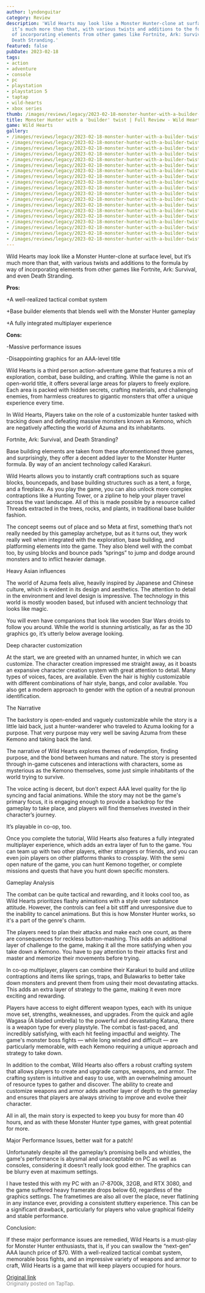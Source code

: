 ```yaml
---
author: lyndonguitar
category: Review
description: 'Wild Hearts may look like a Monster Hunter-clone at surface level, but
  it’s much more than that, with various twists and additions to the formula by way
  of incorporating elements from other games like Fortnite, Ark: Survival, and even
  Death Stranding.'
featured: false
pubDate: 2023-02-18
tags:
- action
- adventure
- console
- pc
- playstation
- playstation 5
- taptap
- wild-hearts
- xbox series
thumb: /images/reviews/legacy/2023-02-18-monster-hunter-with-a-builder-twist--full-review---wild-hearts-0.avif
title: Monster Hunter with a 'builder' twist | Full Review - Wild Hearts
game: Wild Hearts
gallery:
- /images/reviews/legacy/2023-02-18-monster-hunter-with-a-builder-twist--full-review---wild-hearts-0.avif
- /images/reviews/legacy/2023-02-18-monster-hunter-with-a-builder-twist--full-review---wild-hearts-1.avif
- /images/reviews/legacy/2023-02-18-monster-hunter-with-a-builder-twist--full-review---wild-hearts-2.avif
- /images/reviews/legacy/2023-02-18-monster-hunter-with-a-builder-twist--full-review---wild-hearts-3.avif
- /images/reviews/legacy/2023-02-18-monster-hunter-with-a-builder-twist--full-review---wild-hearts-4.avif
- /images/reviews/legacy/2023-02-18-monster-hunter-with-a-builder-twist--full-review---wild-hearts-5.avif
- /images/reviews/legacy/2023-02-18-monster-hunter-with-a-builder-twist--full-review---wild-hearts-6.avif
- /images/reviews/legacy/2023-02-18-monster-hunter-with-a-builder-twist--full-review---wild-hearts-7.avif
- /images/reviews/legacy/2023-02-18-monster-hunter-with-a-builder-twist--full-review---wild-hearts-8.avif
- /images/reviews/legacy/2023-02-18-monster-hunter-with-a-builder-twist--full-review---wild-hearts-9.avif
- /images/reviews/legacy/2023-02-18-monster-hunter-with-a-builder-twist--full-review---wild-hearts-10.avif
- /images/reviews/legacy/2023-02-18-monster-hunter-with-a-builder-twist--full-review---wild-hearts-11.avif
- /images/reviews/legacy/2023-02-18-monster-hunter-with-a-builder-twist--full-review---wild-hearts-12.avif
- /images/reviews/legacy/2023-02-18-monster-hunter-with-a-builder-twist--full-review---wild-hearts-13.avif
- /images/reviews/legacy/2023-02-18-monster-hunter-with-a-builder-twist--full-review---wild-hearts-14.avif
- /images/reviews/legacy/2023-02-18-monster-hunter-with-a-builder-twist--full-review---wild-hearts-15.avif
- /images/reviews/legacy/2023-02-18-monster-hunter-with-a-builder-twist--full-review---wild-hearts-16.avif
- /images/reviews/legacy/2023-02-18-monster-hunter-with-a-builder-twist--full-review---wild-hearts-17.avif
- /images/reviews/legacy/2023-02-18-monster-hunter-with-a-builder-twist--full-review---wild-hearts-18.avif
---
```

Wild Hearts may look like a Monster Hunter-clone at surface level, but it’s much more than that, with various twists and additions to the formula by way of incorporating elements from other games like Fortnite, Ark: Survival, and even Death Stranding.


**Pros:**


+A well-realized tactical combat system

+Base builder elements that blends well with the Monster Hunter gameplay

+A fully integrated multiplayer experience


**Cons:**


-Massive performance issues

-Disappointing graphics for an AAA-level title

Wild Hearts is a third person action-adventure game that features a mix of exploration, combat, base building, and crafting. While the game is not an open-world title, it offers several large areas for players to freely explore. Each area is packed with hidden secrets, crafting materials, and challenging enemies, from harmless creatures to gigantic monsters that offer a unique experience every time.

In Wild Hearts, Players take on the role of a customizable hunter tasked with tracking down and defeating massive monsters known as Kemono, which are negatively affecting the world of Azuma and its inhabitants.

Fortnite, Ark: Survival, and Death Stranding?

Base building elements are taken from these aforementioned three games, and surprisingly, they offer a decent added layer to the Monster Hunter formula. By way of an ancient technology called Karakuri.

Wild Hearts allows you to instantly craft contraptions such as square blocks, bouncepads, and base building structures such as a tent, a forge, and a fireplace. As you play the game, you can also unlock more complex contraptions like a Hunting Tower, or a zipline to help your player travel across the vast landscape. All of this is made possible by a resource called Threads extracted in the trees, rocks, and plants, in traditional base builder fashion.

The concept seems out of place and so Meta at first, something that’s not really needed by this gameplay archetype, but as it turns out, they work really well when integrated with the exploration, base building, and platforming elements into the game. They also blend well with the combat too, by using blocks and bounce pads ”springs” to jump and dodge around monsters and to inflict heavier damage.

Heavy Asian influences

The world of Azuma feels alive, heavily inspired by Japanese and Chinese culture, which is evident in its design and aesthetics. The attention to detail in the environment and level design is impressive. The technology in this world is mostly wooden based, but infused with ancient technology that looks like magic.

You will even have companions that look like wooden Star Wars droids to follow you around. While the world is stunning artistically, as far as the 3D graphics go, it’s utterly below average looking.

Deep character customization

At the start, we are greeted with an unnamed hunter, in which we can customize. The character creation impressed me straight away, as it boasts an expansive character creation system with great attention to detail. Many types of voices, faces, are available. Even the hair is highly customizable with different combinations of hair style, bangs, and color available. You also get a modern approach to gender with the option of a neutral pronoun identification.

The Narrative

The backstory is open-ended and vaguely customizable while the story is a little laid back, just a hunter-wanderer who traveled to Azuma looking for a purpose. That very purpose may very well be saving Azuma from these Kemono and taking back the land.

The narrative of Wild Hearts explores themes of redemption, finding purpose, and the bond between humans and nature. The story is presented through in-game cutscenes and interactions with characters, some as mysterious as the Kemono themselves, some just simple inhabitants of the world trying to survive.

The voice acting is decent, but don’t expect AAA level quality for the lip syncing and facial animations. While the story may not be the game's primary focus, it is engaging enough to provide a backdrop for the gameplay to take place, and players will find themselves invested in their character’s journey.

It’s playable in co-op, too.

Once you complete the tutorial, Wild Hearts also features a fully integrated multiplayer experience, which adds an extra layer of fun to the game. You can team up with two other players, either strangers or friends, and you can even join players on other platforms thanks to crossplay. With the semi open nature of the game, you can hunt Kemono together, or complete missions and quests that have you hunt down specific monsters.

Gameplay Analysis

The combat can be quite tactical and rewarding, and it looks cool too, as Wild Hearts prioritizes flashy animations with a style over substance attitude. However, the controls can feel a bit stiff and unresponsive due to the inability to cancel animations. But this is how Monster Hunter works, so it's a part of the genre's charm.

The players need to plan their attacks and make each one count, as there are consequences for reckless button-mashing. This adds an additional layer of challenge to the game, making it all the more satisfying when you take down a Kemono.  You have to pay attention to their attacks first and master and memorize their movements before trying.

In co-op multiplayer, players can combine their Karakuri to build and utilize contraptions and items like springs, traps, and Bulawarks to better take down monsters and prevent them from using their most devastating attacks. This adds an extra layer of strategy to the game, making it even more exciting and rewarding.

Players have access to eight different weapon types, each with its unique move set, strengths, weaknesses, and upgrades. From the quick and agile Wagasa (A bladed umbrella) to the powerful and devastating Katana, there is a weapon type for every playstyle. The combat is fast-paced, and incredibly satisfying, with each hit feeling impactful and weighty. The game's monster boss fights — while long winded and difficult — are particularly memorable, with each Kemono requiring a unique approach and strategy to take down.

In addition to the combat, Wild Hearts also offers a robust crafting system that allows players to create and upgrade camps, weapons, and armor. The crafting system is intuitive and easy to use, with an overwhelming amount of resource types to gather and discover. The ability to create and customize weapons and armor adds another layer of depth to the gameplay and ensures that players are always striving to improve and evolve their character.

All in all, the main story is expected to keep you busy for more than 40 hours, and as with these Monster Hunter type games, with great potential for more.

Major Performance Issues, better wait for a patch!

Unfortunately despite all the gameplay’s promising bells and whistles, the game's performance is abysmal and unacceptable on PC as well as consoles, considering it doesn’t really look good either. The graphics can be blurry even at maximum settings.

I have tested this with my PC with an i7-8700k, 32GB, and RTX 3080, and the game suffered heavy framerate drops below 60, regardless of the graphics settings. The frametimes are also all over the place, never flatlining in any instance ever, providing a consistent stuttery experience. This can be a significant drawback, particularly for players who value graphical fidelity and stable performance.

Conclusion:

If these major performance issues are remedied, Wild Hearts is a must-play for Monster Hunter enthusiasts, that is, if you can swallow the “next-gen” AAA launch price of $70. With a well-realized tactical combat system, memorable boss fights, and an impressive variety of weapons and armor to craft, Wild Hearts is a game that will keep players occupied for hours.

[Original link](https://www.taptap.io/post/4567477)<br><span style="font-size: 0.95em; color: #888;">Originally posted on TapTap.</span>